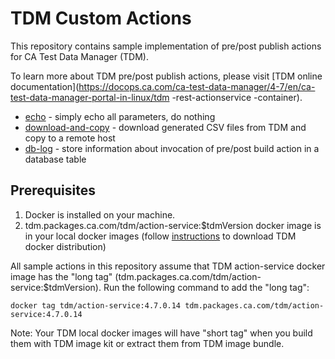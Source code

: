 # TDM Custom Actions

This repository contains sample implementation of pre/post publish actions for CA Test Data Manager (TDM).

To learn more about TDM pre/post publish actions, please visit 
[TDM online documentation](https://docops.ca.com/ca-test-data-manager/4-7/en/ca-test-data-manager-portal-in-linux/tdm
-rest-actionservice
-container).

   * [echo](echo/README.md) - simply echo all parameters, do nothing
   * [download-and-copy](download-and-copy/README.md) - download generated CSV files from TDM and copy to a remote host
   * [db-log](db-log/README.md) - store information about invocation of pre/post build action in a database table
   
## Prerequisites
   1. Docker is installed on your machine.
   1. tdm.packages.ca.com/tdm/action-service:$tdmVersion docker image is in your local docker images (follow 
   [instructions](https://docops.ca.com/ca-test-data-manager/4-7/en/ca-test-data-manager-portal-in-linux/install-tdm-portal-in-linux)
    to download TDM docker distribution)

All sample actions in this repository assume that TDM action-service docker image has the "long tag" 
(tdm.packages.ca.com/tdm/action-service:$tdmVersion). Run the following command to add the "long tag":

`docker tag tdm/action-service:4.7.0.14 tdm.packages.ca.com/tdm/action-service:4.7.0.14`

Note: Your TDM local docker images will have "short tag" when you build them with TDM image kit or extract them from 
TDM image bundle.
 
   
